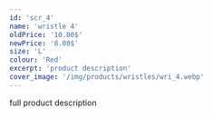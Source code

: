 ```yaml
---
id: 'scr_4'
name: 'wristle 4'
oldPrice: '10.00$'
newPrice: '8.00$'
size: 'L'
colour: 'Red'
excerpt: 'product description'
cover_image: '/img/products/wristles/wri_4.webp'
---
```

full product description
